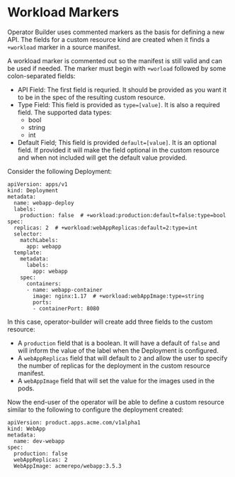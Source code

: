 # Workload Markers

Operator Builder uses commented markers as the basis for defining a new API.
The fields for a custom resource kind are created when it finds a `+workload`
marker in a source manifest.

A workload marker is commented out so the manifest is still valid and can be
used if needed.  The marker must begin with `+worload` followed by some
colon-separated fields:
- API Field: The first field is requried.  It should be provided as you want it
  to be in the spec of the resulting custom resource.
- Type Field: This field is provided as `type=[value]`.  It is also a required
  field.  The supported data types:
  - bool
  - string
  - int
- Default Field; This field is provided `default=[value]`.  It is an optional
  field.  If provided it will make the field optional in the custom resource and
  when not included will get the default value provided.

Consider the following Deployment:

    apiVersion: apps/v1
    kind: Deployment
    metadata:
      name: webapp-deploy
      labels:
        production: false  # +workload:production:default=false:type=bool
    spec:
      replicas: 2  # +workload:webAppReplicas:default=2:type=int
      selector:
        matchLabels:
          app: webapp
      template:
        metadata:
          labels:
            app: webapp
        spec:
          containers:
          - name: webapp-container
            image: nginx:1.17  # +workload:webAppImage:type=string
            ports:
            - containerPort: 8080

In this case, operator-builder will create add three fields to the custom
resource:
- A `production` field that is a boolean.  It will have a default of `false` and
  will inform the value of the label when the Deployment is configured.
- A `webAppReplicas` field that will default to `2` and allow the user to
  specify the number of replicas for the deployment in the custom resource
  manifest.
- A `webAppImage` field that will set the value for the images used in the pods.

Now the end-user of the operator will be able to define a custom resource
similar to the following to configure the deployment created:

	apiVersion: product.apps.acme.com/v1alpha1
	kind: WebApp
	metadata:
	  name: dev-webapp
	spec:
      production: false
      webAppReplicas: 2
      WebAppImage: acmerepo/webapp:3.5.3

